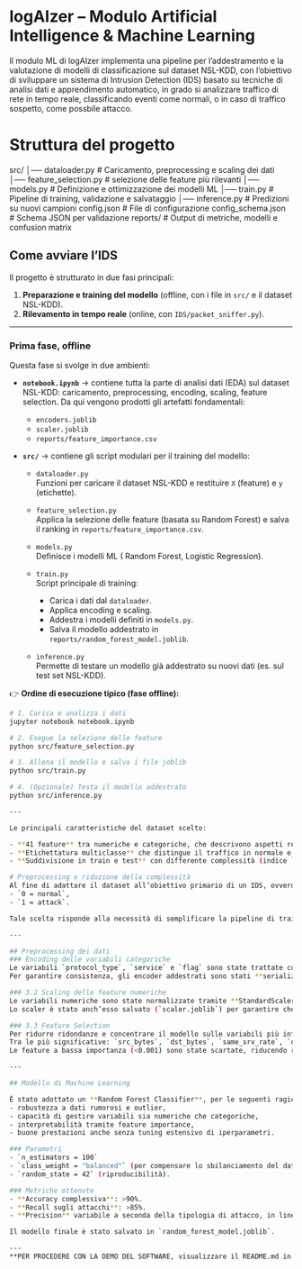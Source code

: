 
#  logAIzer – Modulo  Artificial Intelligence & Machine Learning

Il modulo ML di logAIzer implementa una pipeline per l’addestramento e la valutazione di modelli di classificazione sul dataset NSL-KDD, con l’obiettivo di sviluppare un sistema di Intrusion Detection (IDS) basato su tecniche di analisi dati e apprendimento automatico, in grado si analizzare traffico di rete in tempo reale, classificando eventi come normali, o in caso di traffico sospetto, come possbile attacco.

 #  Struttura del progetto
src/
│── dataloader.py # Caricamento, preprocessing e scaling dei dati
│── feature_selection.py # selezione delle feature più rilevanti
│── models.py # Definizione e ottimizzazione dei modelli ML
│── train.py # Pipeline di training, validazione e salvataggio
│── inference.py # Predizioni su nuovi campioni
config.json # File di configurazione
config_schema.json # Schema JSON per validazione
reports/ # Output di metriche, modelli e confusion matrix


## Come avviare l’IDS

Il progetto è strutturato in due fasi principali:

1. **Preparazione e training del modello** (offline, con i file in `src/` e il dataset NSL-KDD).  
2. **Rilevamento in tempo reale** (online, con `IDS/packet_sniffer.py`).  

---

### Prima fase, offline

Questa fase si svolge in due ambienti:

- **`notebook.ipynb`** → contiene tutta la parte di analisi dati (EDA) sul dataset NSL-KDD: caricamento, preprocessing, encoding, scaling, feature selection. Da qui vengono prodotti gli artefatti fondamentali:
  - `encoders.joblib`
  - `scaler.joblib`
  - `reports/feature_importance.csv`

- **`src/`** → contiene gli script modulari per il training del modello:

  - `dataloader.py`  
    Funzioni per caricare il dataset NSL-KDD e restituire `X` (feature) e `y` (etichette).
  
  - `feature_selection.py`  
    Applica la selezione delle feature (basata su Random Forest) e salva il ranking in `reports/feature_importance.csv`.

  - `models.py`  
    Definisce i modelli ML ( Random Forest, Logistic Regression).

  - `train.py`  
    Script principale di training: 
    - Carica i dati dal `dataloader`.  
    - Applica encoding e scaling.  
    - Addestra i modelli definiti in `models.py`.  
    - Salva il modello addestrato in `reports/random_forest_model.joblib`.

  - `inference.py`  
    Permette di testare un modello già addestrato su nuovi dati (es. sul test set NSL-KDD).  

👉 **Ordine di esecuzione tipico (fase offline):**

```bash
# 1. Carica e analizza i dati
jupyter notebook notebook.ipynb

# 2. Esegue la selezione delle feature
python src/feature_selection.py

# 3. Allena il modello e salva i file joblib
python src/train.py

# 4. (Opzionale) Testa il modello addestrato
python src/inference.py

---

Le principali caratteristiche del dataset scelto:

- **41 feature** tra numeriche e categoriche, che descrivono aspetti relativi a connessioni di rete (byte scambiati, protocolli, flag TCP, ecc.).
- **Etichettatura multiclasse** che distingue il traffico in normale e in diverse tipologie di attacco (DoS, Probe, U2R, R2L).
- **Suddivisione in train e test** con differente complessità (indice `difficulty`), pensata per valutare la capacità di generalizzazione dei modelli.

# Preprocessing e riduzione della complessità
Al fine di adattare il dataset all’obiettivo primario di un IDS, ovvero la distinzione tra traffico benigno e malevolo, le etichette multiclasse sono state ridotte ad una classificazione **binaria**:
- `0 = normal`,  
- `1 = attack`.  

Tale scelta risponde alla necessità di semplificare la pipeline di training e garantire risultati chiari nella fase di dimostrazione.

---

## Preprocessing dei dati
### Encoding delle variabili categoriche
Le variabili `protocol_type`, `service` e `flag` sono state trattate con **Label Encoding**, trasformandole da stringhe a rappresentazioni numeriche poiché il Random Forest non richiede feature numeriche scalate su range specifici, ma necessita di un mapping consistente tra training e runtime.  
Per garantire consistenza, gli encoder addestrati sono stati **serializzati in un file unico (`encoders.joblib`)**, in modo da poter essere riutilizzati in fase di sniffing in tempo reale.

### 3.2 Scaling delle feature numeriche
Le variabili numeriche sono state normalizzate tramite **StandardScaler** (media=0, varianza=1). Questa operazione previene distorsioni dovute a grandezze eterogenee (es. `src_bytes` in migliaia di byte contro `diff_srv_rate` in [0,1]).  
Lo scaler è stato anch’esso salvato (`scaler.joblib`) per garantire che i dati runtime vengano trasformati con la stessa distribuzione statistica del training.

### 3.3 Feature Selection
Per ridurre ridondanze e concentrare il modello sulle variabili più informative, è stato applicato un **Random Forest Classifier** addestrato sul dataset preprocessato. L’analisi delle **feature importance** ha evidenziato che ~20 variabili spiegano oltre il 70% della capacità predittiva del modello.  
Tra le più significative: `src_bytes`, `dst_bytes`, `same_srv_rate`, `dst_host_srv_count`, `flag`.  
Le feature a bassa importanza (<0.001) sono state scartate, riducendo rumore e complessità.

---

## Modello di Machine Learning

È stato adottato un **Random Forest Classifier**, per le seguenti ragioni:  
- robustezza a dati rumorosi e outlier,  
- capacità di gestire variabili sia numeriche che categoriche,  
- interpretabilità tramite feature importance,  
- buone prestazioni anche senza tuning estensivo di iperparametri.  

### Parametri
- `n_estimators = 100`  
- `class_weight = "balanced"` (per compensare lo sbilanciamento del dataset)  
- `random_state = 42` (riproducibilità).  

### Metriche ottenute
- **Accuracy complessiva**: >90%.  
- **Recall sugli attacchi**: >85%.  
- **Precision** variabile a seconda della tipologia di attacco, in linea con i limiti intrinseci del dataset.  

Il modello finale è stato salvato in `random_forest_model.joblib`.

---
**PER PROCEDERE CON LA DEMO DEL SOFTWARE, visualizzare il README.md in IDS/.**